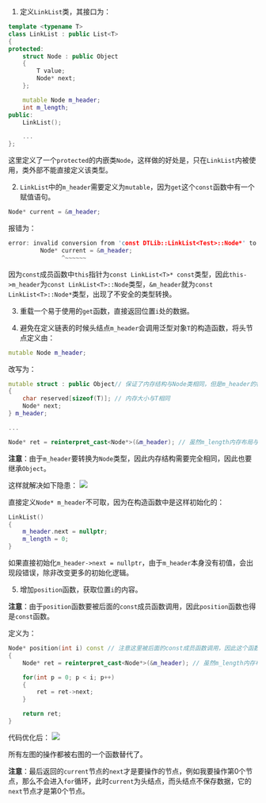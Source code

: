 1. 定义`LinkList`类，其接口为：

```cpp
template <typename T>
class LinkList : public List<T>
{
protected:
    struct Node : public Object
    {
        T value;
        Node* next;
    };

    mutable Node m_header;
    int m_length;
public:
    LinkList();

    ...
};
```

这里定义了一个`protected`的内嵌类`Node`，这样做的好处是，只在`LinkList`内被使用，类外部不能直接定义该类型。

2. `LinkList`中的`m_header`需要定义为`mutable`，因为`get`这个`const`函数中有一个赋值语句。

```cpp
Node* current = &m_header;
```

报错为：

```cpp
error: invalid conversion from 'const DTLib::LinkList<Test>::Node*' to 'DTLib::LinkList<Test>::Node*' [-fpermissive]
         Node* current = &m_header;
               ^~~~~~~
```

因为`const`成员函数中`this`指针为`const LinkList<T>* const`类型，因此`this->m_header`为`const LinkList<T>::Node`类型，`&m_header`就为`const LinkList<T>::Node*`类型，出现了不安全的类型转换。

3. 重载一个易于使用的`get`函数，直接返回位置`i`处的数据。

4. 避免在定义链表的时候头结点`m_header`会调用泛型对象`T`的构造函数，将头节点定义由：

```cpp
mutable Node m_header;
```

改写为：
```cpp
mutable struct : public Object// 保证了内存结构与Node类相同，但是m_header的构造不会调用T类型的构造函数，并且要和Node一样，也继承Object
{
    char reserved[sizeof(T)]; // 内存大小与T相同
    Node* next;
} m_header;

...

Node* ret = reinterpret_cast<Node*>(&m_header); // 虽然m_length内存布局与Node相同，但是类型不同，因此需要强制类型转换
```

**注意**：由于`m_header`要转换为`Node`类型，因此内存结构需要完全相同，因此也要继承`Object`。

这样就解决如下隐患：
![](https://md-pic-1259272405.cos.ap-guangzhou.myqcloud.com/img/20200517161050.png)

直接定义`Node* m_header`不可取，因为在构造函数中是这样初始化的：
```cpp
LinkList()
{
    m_header.next = nullptr;
    m_length = 0;
}
```
如果直接初始化`m_header->next = nullptr`，由于`m_header`本身没有初值，会出现段错误，除非改变更多的初始化逻辑。

5. 增加`position`函数，获取位置`i`的内容。

**注意**：由于`position`函数要被后面的`const`成员函数调用，因此`position`函数也得是`const`函数。

定义为：

```cpp
Node* position(int i) const // 注意这里被后面的const成员函数调用，因此这个函数也必须为const函数
{
    Node* ret = reinterpret_cast<Node*>(&m_header); // 虽然m_length内存布局与Node相同，但是类型不同，因此需要强制类型转换

    for(int p = 0; p < i; p++)
    {
        ret = ret->next;
    }

    return ret;
}
```

代码优化后：
![](https://md-pic-1259272405.cos.ap-guangzhou.myqcloud.com/img/20200517161221.png)

所有左图的操作都被右图的一个函数替代了。

**注意**：最后返回的`current`节点的`next`才是要操作的节点，例如我要操作第0个节点，那么不会进入`for`循环，此时`current`为头结点，而头结点不保存数据，它的`next`节点才是第0个节点。
